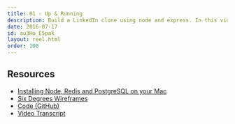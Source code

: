 ```yaml
---
title: 01 - Up & Running
description: Build a LinkedIn clone using node and express. In this video I give you and overview of the project that we're about to create as well as help you quickly get through that setup work so that you can get to the fun stuff faster.
date: 2016-07-17
id: au3Ho_E5pak
layout: reel.html
order: 100
---
```


## Resources

* [Installing Node, Redis and PostgreSQL on your Mac](/v1/guides/install-node-redis-and-postgres-on-your-mac.html)
* [Six Degrees Wireframes](https://github.com/alarner/perk-six-degrees/blob/master/Wireframes.pdf)
* [Code (GitHub)](https://github.com/alarner/perk-six-degrees/tree/01)
* [Video Transcript](https://github.com/alarner/perk-reel/blob/master/six-degrees/01%20-%20Up%20and%20Running/transcript.md)
